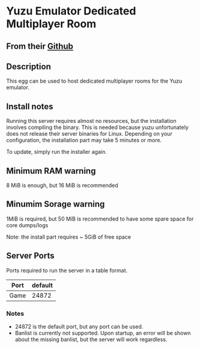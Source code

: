 # Yuzu Emulator Dedicated Multiplayer Room


## From their [Github](https://github.com/yuzu-emu/yuzu-mainline)

## Description

This egg can be used to host dedicated multiplayer rooms for the Yuzu emulator.

## Install notes

Running this server requires almost no resources, but the installation involves compiling the binary. This is needed because yuzu unfortunately does not release their server binaries for Linux. Depending on your configuration, the installation part may take 5 minutes or more.

To update, simply run the installer again.

## Minimum RAM warning

8 MiB is enough, but 16 MiB is recommended

## Minumim Sorage warning

1MiB is required, but 50 MiB is recommended to have some spare space for core dumps/logs

Note: the install part requires ~ 5GiB of free space

## Server Ports

Ports required to run the server in a table format.

| Port    | default |
|---------|---------|
| Game    | 24872   |

### Notes

- 24872 is the default port, but any port can be used.
- Banlist is currently not supported. Upon startup, an error will be shown about the missing banlist, but the server will work regardless.
